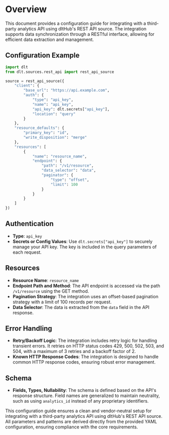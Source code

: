 # Overview

This document provides a configuration guide for integrating with a third-party analytics API using dltHub's REST API source. The integration supports data synchronization through a RESTful interface, allowing for efficient data extraction and management.

## Configuration Example

```python
import dlt
from dlt.sources.rest_api import rest_api_source

source = rest_api_source({
    "client": {
        "base_url": "https://api.example.com",
        "auth": {
            "type": "api_key",
            "name": "api_key",
            "api_key": dlt.secrets["api_key"],
            "location": "query"
        }
    },
    "resource_defaults": {
        "primary_key": "id",
        "write_disposition": "merge"
    },
    "resources": [
        {
            "name": "resource_name",
            "endpoint": {
                "path": "/v1/resource",
                "data_selector": "data",
                "paginator": {
                    "type": "offset",
                    "limit": 100
                }
            }
        }
    ]
})
```

## Authentication

- **Type**: `api_key`
- **Secrets or Config Values**: Use `dlt.secrets["api_key"]` to securely manage your API key. The key is included in the query parameters of each request.

## Resources

- **Resource Name**: `resource_name`
- **Endpoint Path and Method**: The API endpoint is accessed via the path `/v1/resource` using the GET method.
- **Pagination Strategy**: The integration uses an offset-based pagination strategy with a limit of 100 records per request.
- **Data Selector**: The data is extracted from the `data` field in the API response.

## Error Handling

- **Retry/Backoff Logic**: The integration includes retry logic for handling transient errors. It retries on HTTP status codes 429, 500, 502, 503, and 504, with a maximum of 3 retries and a backoff factor of 2.
- **Known HTTP Response Codes**: The integration is designed to handle common HTTP response codes, ensuring robust error management.

## Schema

- **Fields, Types, Nullability**: The schema is defined based on the API's response structure. Field names are generalized to maintain neutrality, such as using `analytics_id` instead of any proprietary identifiers.

This configuration guide ensures a clean and vendor-neutral setup for integrating with a third-party analytics API using dltHub's REST API source. All parameters and patterns are derived directly from the provided YAML configuration, ensuring compliance with the core requirements.